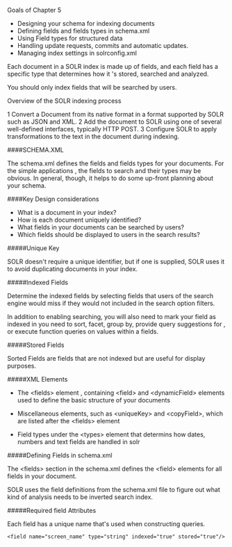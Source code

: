 Goals of Chapter 5

- Designing your schema for indexing documents
- Defining fields and fields types in schema.xml 
- Using Field types for structured data
- Handling update requests, commits and automatic updates. 
- Managing index settings in solrconfig.xml

Each document in a SOLR index is made up of fields, and each field has a specific type that determines how it 's stored, searched and analyzed. 

You should only index fields that will be searched by users. 

 Overview of the SOLR indexing process
 
 1 Convert a Document from its native format in a format supported by SOLR such as JSON and XML. 
 2 Add the document to SOLR using one of several well-defined interfaces, typically HTTP POST.
 3 Configure SOLR to apply transformations to the text in the document during indexing. 
 
 
####SCHEMA.XML

The schema.xml defines the fields and fields types for your documents. For the simple applications , the fields to search and their types may be obvious. In general, though, it helps to do some up-front planning about your schema. 


####Key Design considerations

- What is a document in your index? 
- How is each document uniquely identified?
- What fields in your documents can be searched by users?
- Which fields should be displayed to users in the search results?

#####Unique Key

SOLR doesn't require a unique identifier, but if one is supplied, SOLR uses it to avoid duplicating documents in your index. 

#####Indexed Fields

Determine the indexed fields by selecting fields that users of the search engine would miss if they would not included in the search option filters. 

In addition to enabling searching, you will also need to mark your field as indexed in you need to sort, facet, group by, provide query suggestions for , or execute function queries on values within a fields. 

#####Stored Fields

Sorted Fields are fields that are not indexed but are useful for display purposes. 

#####XML Elements

- The \<fields> element , containing \<field> and \<dynamicField> elements used to define the basic structure of your documents

- Miscellaneous elements, such as \<uniqueKey> and \<copyField>, which are listed after the \<fields> element

- Field types under the \<types> element that determins how dates, numbers and text fields are handled in solr

#####Defining Fields in schema.xml 

The \<fields> section in the schema.xml defines the \<field> elements for all fields in your document. 

SOLR uses the field definitions from the schema.xml file to figure out what kind of analysis needs to be inverted search index.

#####Required field Attributes

Each field has a unique name that's used when constructing queries. 

```
<field name="screen_name" type="string" indexed="true" stored="true"/>
```

